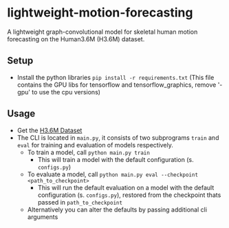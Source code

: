 # lightweight-motion-forecasting
A lightweight graph-convolutional model for skeletal human motion forecasting on the Human3.6M (H3.6M) dataset.

## Setup

* Install the python libraries ```pip install -r requirements.txt``` (This file contains the GPU libs for tensorflow and tensorflow_graphics, remove '-gpu' to use the cpu versions)

## Usage

* Get the [H3.6M Dataset](http://vision.imar.ro/human3.6m/description.php)
* The CLI is located in ```main.py```, it consists of two subprograms ```train``` and ```eval``` for training and evaluation of models respectively.
  * To train a model, call ```python main.py train```
    * This will train a model with the default configuration (s. ```configs.py```)
  * To evaluate a model, call ```python main.py eval --checkpoint <path_to_checkpoint>```
    * This will run the default evaluation on a model with the default configuration (s. ```configs.py```), restored from the checkpoint thats passed in ```path_to_checkpoint```
  * Alternatively you can alter the defaults by passing additional cli arguments
